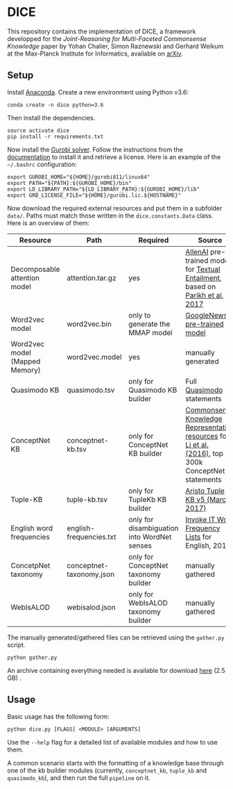 # DICE

This repository contains the implementation of DICE, a framework developped for the *Joint-Reasoning for Multi-Faceted Commonsense Knowledge* paper by Yohan Chalier, Simon Raznewski and Gerhard Weikum at the Max-Planck Institute for Informatics, available on [arXiv](https://arxiv.org/abs/2001.04170).

## Setup

Install [Anaconda](https://www.anaconda.com/distribution/#download-section). Create a new environment using Python v3.6:

    conda create -n dice python=3.6

Then install the dependencies.

    source activate dice
    pip install -r requirements.txt

Now install the [Gurobi solver](http://www.gurobi.com/index). Follow the instructions from the [documentation](http://www.gurobi.com/documentation/7.0/quickstart_linux/software_installation_guid.html) to install it and retrieve a license. Here is an example of the `~/.bashrc` configuration:

    export GUROBI_HOME="${HOME}/gurobi811/linux64"
    export PATH="${PATH}:${GUROBI_HOME}/bin"
    export LD_LIBRARY_PATH="${LD_LIBRARY_PATH}:${GUROBI_HOME}/lib"
    export GRB_LICENSE_FILE="${HOME}/gurobi.lic.${HOSTNAME}"

Now download the required external resources and put them in a subfolder `data/`. Paths must match those written in the `dice.constants.Data` class. Here is an overview of them:

Resource | Path | Required | Source
--- | --- | --- | ---
Decomposable attention model | attention.tar.gz | yes | [AllenAI](https://github.com/allenai/allennlp/blob/master/MODELS.md) pre-trained model for [Textual Entailment](https://allennlp.s3.amazonaws.com/models/decomposable-attention-elmo-2018.02.19.tar.gz), based on [Parikh et al, 2017](https://www.semanticscholar.org/paper/A-Decomposable-Attention-Model-for-Natural-Languag-Parikh-T%C3%A4ckstr%C3%B6m/07a9478e87a8304fc3267fa16e83e9f3bbd98b27)
Word2vec model | word2vec.bin | only to generate the MMAP model | [GoogleNews pre-trained model](https://code.google.com/archive/p/word2vec/)
Word2vec model (Mapped Memory) | word2vec.model | yes | manually generated
Quasimodo KB | quasimodo.tsv | only for Quasimodo KB builder | Full [Quasimodo](https://www.dropbox.com/sh/r1os5uoo6v2xiac/AADinRFpUYSg1kQLm63pdMnOa?dl=0) statements
ConceptNet KB | conceptnet-kb.tsv | only for ConceptNet KB builder | [Commonsense Knowledge Representation resources](https://ttic.uchicago.edu/~kgimpel/commonsense.html) for [Li et al. (2016)](https://ttic.uchicago.edu/~kgimpel/papers/li+etal.acl16.pdf), top 300k ConceptNet statements
Tuple-KB | tuple-kb.tsv | only for TupleKb KB builder | [Aristo Tuple KB v5 (March 2017)](https://s3-us-west-2.amazonaws.com/ai2-website/data/artisto-tuple-kb/aristo-tuple-kb-v5-mar2017.zip)
English word frequencies | english-frequencies.txt | only for disambiguation into WordNet senses | [Invoke IT Word Frequency Lists](https://invokeit.wordpress.com/frequency-word-lists/) for English, 2012
ConcetpNet taxonomy | conceptnet-taxonomy.json | only for ConceptNet taxonomy builder | manually gathered
WebIsALOD | webisalod.json | only for WebIsALOD taxonomy builder | manually gathered

The manually generated/gathered files can be retrieved using the `gather.py` script.

    python gather.py

An archive containing everything needed is available for download [here](https://www.dropbox.com/s/zry48lf4k7rw7mo/data.tar.gz?dl=0) (2.5 GB) .

## Usage

Basic usage has the following form:

    python dice.py [FLAGS] <MODULE> [ARGUMENTS]

Use the `--help` flag for a detailed list of available modules and how to use them.

A common scenario starts with the formatting of a knowledge base through one of the kb builder modules (currently, `conceptnet_kb`, `tuple_kb` and `quasimodo_kb`), and then run the full `pipeline` on it.
